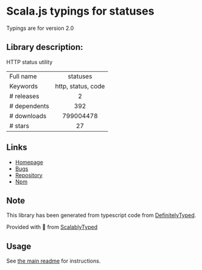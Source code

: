 
# Scala.js typings for statuses

Typings are for version 2.0

## Library description:
HTTP status utility

|                    |                 |
| ------------------ | :-------------: |
| Full name          | statuses |
| Keywords           | http, status, code |
| # releases         | 2 |
| # dependents       | 392 |
| # downloads        | 799004478 |
| # stars            | 27 |

## Links
- [Homepage](https://github.com/jshttp/statuses#readme)
- [Bugs](https://github.com/jshttp/statuses/issues)
- [Repository](https://github.com/jshttp/statuses)
- [Npm](https://www.npmjs.com/package/statuses)
    


## Note
This library has been generated from typescript code from [DefinitelyTyped](https://definitelytyped.org).

Provided with :purple_heart: from [ScalablyTyped](https://github.com/oyvindberg/ScalablyTyped)

## Usage
See [the main readme](../../readme.md) for instructions.


